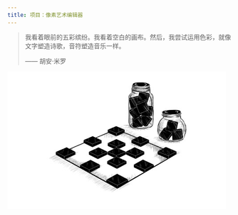 ```yaml
---
title: 项目：像素艺术编辑器
---
```


> 我看着眼前的五彩缤纷。我看着空白的画布。然后，我尝试运用色彩，就像文字塑造诗歌，音符塑造音乐一样。
>
> —— 胡安·米罗

![chapter_picture_19.jpg](./chapter_picture_19.jpg)
